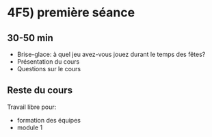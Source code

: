 # 4F5) première séance

## 30-50 min

* Brise-glace: à quel jeu avez-vous jouez durant le temps des fêtes?
* Présentation du cours
* Questions sur le cours

## Reste du cours


Travail libre pour:

* formation des équipes
* module 1
